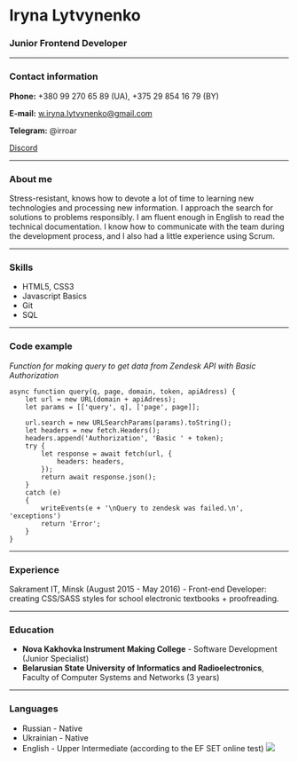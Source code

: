 
# Iryna Lytvynenko

### Junior Frontend Developer

---

### Contact information

**Phone:** +380 99 270 65 89 (UA), +375 29 854 16 79 (BY)

**E-mail:** w.iryna.lytvynenko@gmail.com

**Telegram:** @irroar

[Discord](https://discordapp.com/users/229632464748806145)

---

### About me

Stress-resistant, knows how to devote a lot of time to learning new technologies and processing new information. 
I approach the search for solutions to problems responsibly. 
I am fluent enough in English to read the technical documentation. 
I know how to communicate with the team during the development process, and I also had a little experience using Scrum.

---

### Skills

* HTML5, CSS3
* Javascript Basics
* Git
* SQL

---

### Code example
*Function for making query to get data from Zendesk API with Basic Authorization*

```
async function query(q, page, domain, token, apiAdress) {
    let url = new URL(domain + apiAdress);
    let params = [['query', q], ['page', page]];

    url.search = new URLSearchParams(params).toString();
    let headers = new fetch.Headers();
    headers.append('Authorization', 'Basic ' + token);
    try {
        let response = await fetch(url, {
            headers: headers,
        });
        return await response.json();
    }
    catch (e)
    {
        writeEvents(e + '\nQuery to zendesk was failed.\n', 'exceptions')
        return 'Error';
    }
}
```

---

### Experience

Sakrament IT, Minsk (August 2015 - May 2016) - Front-end Developer: creating CSS/SASS styles for school electronic textbooks + proofreading.

---

### Education

* **Nova Kakhovka Instrument Making College** - Software Development (Junior Specialist)
* **Belarusian State University of Informatics and Radioelectronics**, Faculty of Computer Systems and Networks (3 years)

---

### Languages
* Russian - Native
* Ukrainian - Native
* English - Upper Intermediate (according to the EF SET online test)
![](https://cdn.efset.org/efset-widget/img/certificate_59.png)
